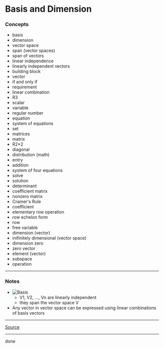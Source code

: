 # Basis and Dimension

### Concepts

- basis
- dimension
- vector space
- span (vector spaces)
- span of vectors
- linear independence
- linearly independent vectors
- building block
- vector
- if and only if
- requirement
- linear combination
- R3
- scalar
- variable
- regular number
- equation
- system of equations
- set
- matrices
- matrix
- R2*2
- diagonal
- distribution (math)
- entry
- addition
- system of four equations
- solve
- solution
- determinant
- coefficient matrix
- nonzero matrix
- Cramer's Rule
- coefficient
- elementary row operation
- row echelon form
- row
- free variable
- dimension (vector)
- inifinitely dimensional (vector space)
- dimension zero
- zero vector
- element (vector)
- subspace
- operation

---

### Notes

- ![Basis](https://latex.codecogs.com/svg.latex?\vec{V_1},\vec{V_2},\vec{V_3},...,\vec{V_n}\in{V})
    - V1, V2, ..., Vn are linearly independent
    - they span the vector space V
- Any vector in vector space can be expressed using linear combinations of basis vectors

---

[Source](https://youtu.be/4C9GKyfUQkc)

---

done